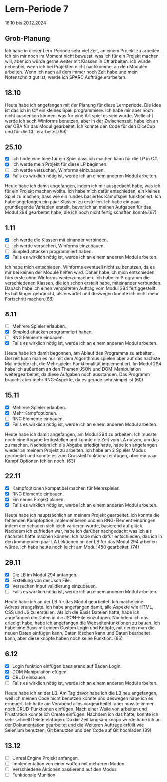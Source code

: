 # Lern-Periode 7
18.10 bis 20.12.2024

## Grob-Planung
Ich habe in dieser Lern-Periode sehr viel Zeit, an einem Projekt zu arbeiten. Ich bin mir noch im Moment nicht bewusst, was ich für ein Projekt machen will, aber ich würde gerne weiter mit Klassen in C# arbeiten. ich würde nebenbei, wenn ich bei Projekten nicht nachkomme, an den Modulen arbeiten. Wenn ich nach all dem immer noch Zeit habe und mein Notenschnitt gut ist, werde ich SPARC Aufträge erarbeiten.
## 18.10
Heute habe ich angefangen mit der Planung für diese Lernperiode. Die Idee ist das ich in C# ein kleines Spiel programmiere. Ich habe mir aber noch nicht ausdenken können, was für eine Art spiel es sein würde. Vielleicht werde ich auch Winforms benutzen, aber in der Zwischenzeit, habe ich an der OBA für das Modul gearbeitet. Ich konnte den Code für den DiceCup und für die CLI erarbeitet.(69)

## 25.10
- [X] Ich finde eine Idee für ein Spiel dass ich machen kann für die LP in C#.
- [X] Ich werde mein Projekt für diese LP beginnen.
- [ ] Ich werde versuchen, Winforms einzubauen.
- [X] Falls es wirklich nötig ist, werde ich an einem anderen Modul arbeiten.

Heute habe ich damit angefangen, indem ich mir ausgedacht habe, was ich für ein Projekt machen wollte. Ich habe mich dafür entschieden, ein kleines Spiel zu machen, dass wie ein rundes basiertes Kampfspiel funktioniert. Ich habe angefangen ein paar Klassen zu erstellen. Ich habe ein paar grundlegende Variablen erstellt, bevor ich an meinen Aufgaben für das Modul 294 gearbeitet habe, die ich noch nicht fertig schaffen konnte.(67)

## 1.11
- [X] Ich werde die Klassen mit einander verbinden.
- [ ] Ich werde versuchen, Winforms einzubauen.
- [ ] Simpled attacken programmiert haben.
- [X] Falls es wirklich nötig ist, werde ich an einem anderen Modul arbeiten.

Ich habe mich entschieden, Winforms eventuell nicht zu benutzen, da es mir bei keinen der Module helfen wird. Daher habe ich mich entschieden fürs erste ohne Winforms weiterzumachen. Ich habe im Programm die verschiedenen Klassen, die ich schon erstellt habe, miteinander verbunden. Danach habe ich einen verspäteten Auftrag vom Modul 294 fertiggestellt. Es hat länger gebraucht, als erwartet und deswegen konnte ich nicht mehr Fortschritt machen.(66)

## 8.11
- [ ] Mehrere Spieler erlauben.
- [X] Simpled attacken programmiert haben.
- [ ] RNG Elemente einbauen.
- [X] Falls es wirklich nötig ist, werde ich an einem anderen Modul arbeiten.

Heute habe ich damit begonnen, am Ablauf des Programms zu arbeiten. Derzeit kann man es nur mit dem Algorithmus spielen aber auf das nächste Mal möchte ich, die Mehrspieler-Funktionalität implementiert. Im Modul 294 habe ich außerdem an den Themen JSON und DOM-Manipulation weitergearbeitet, da diese Aufgaben noch ausstanden. Das Programm braucht aber mehr RNG-Aspekte, da es gerade sehr simpel ist.(60)

## 15.11
- [X] Mehrere Spieler erlauben.
- [X] Mehr Kampfoptionen.
- [ ] RNG Elemente einbauen.
- [X] Falls es wirklich nötig ist, werde ich an einem anderen Modul arbeiten.

Heute habe ich damit angefangen, am Modul 294 zu arbeiten. Ich musste noch eine Abgabe fertigstellen und konnte die Zeit vom LA nutzen, um das zu machen. Nachdem ich die Abgabe erledigt hatte, habe ich angefangen wieder an meinem Projekt zu arbeiten. Ich habe am 2 Spieler Modus gearbeitet und konnte es zum Grossteil funktional einfügen, aber ein paar Kampf Optionen fehlen noch. (63)

## 22.11

- [X] Kampfoptionen kompatibel machen für Mehrspieler.
- [X] RNG Elemente einbauen.
- [X] Ein neues Projekt planen.
- [X] Falls es wirklich nötig ist, werde ich an einem anderen Modul arbeiten.

Heute habe ich hauptsächlich an meinem Projekt gearbeitet. Ich konnte die fehlenden Kampfoption implementieren und ein RNG-Element einbringen indem der schaden sich leich variieren würde, basierend auf glück. Nachdem ich zufrieden war, habe ich darüber nachgedacht was ich als nächstes hätte machen können. Ich habe mich dafür entschieden, das ich in den kommenden paar LA Lektionen an der LB für das Modul 294 arbeiten würde. ich habe heute noch leicht am Modul 450 gearbeitet. (74)

## 29.11

- [X] Die LB im Modul 294 anfangen.
- [X] Erstellung von der Json File.
- [X] Versuchen Input validierung einzubauen.
- [ ] Falls es wirklich nötig ist, werde ich an einem anderen Modul arbeiten.

Heute habe ich an der LB für das Modul gearbeitet. Ich mache eine Adressierungsliste. Ich habe angefangen damit, alle Aspekte wie HTML, CSS und JS zu erstellen. Als ich die Basis Dateien hatte, habe ich angefangen die Daten in die JSON-File einzufügen. Nachdem ich das erledigt habe, habe ich angefangen die Webseitenfunktionen zu bauen. Ich habe eine Basis mit einem Custom Login und Knöpfe, mit denen man die neuen Daten einfügen kann, Daten löschen kann und Daten bearbeitet kann, aber diese knöpfe haben noch keine Funktion. (86)

## 6.12 

- [X] Login funktion einfügen bassierend auf Baden Login.
- [X] DOM Manipulation efügen.
- [X] CRUD einbauen.
- [ ] Falls es wirklich nötig ist, werde ich an einem anderen Modul arbeiten.

Heute habe ich an der LB. Am Tag davor habe ich die LB neu angefangen, weil ich meinen Code nicht benutzen konnte und deswegen habe ich es erneuert. Ich hatte am Vorabend alles vorgearbeitet, aber musste immer noch CRUD-Funktionen einfügen. Nach einer Weile von arbeiten und Frustration konnte ich Create einfügen. Nachdem ich das hatte, konnte ich sehr schnell Delete einfügen. Da die Zeit langsam knapp wurde habe ich an der Dokumentation gearbeitet und die Weiteren Aufträge erfüllt wie Selenium benutzen, Git benutzen und den Code auf Git hochladen.(89)


## 13.12 

- [ ] Unreal Engine Projekt anfangen.
- [ ] Implementation von einer waffen mit mehreren Moden
- [ ] Verschiedene Aktionen bassierend auf den Modus
- [ ] Funktionale Munition

